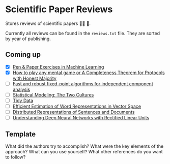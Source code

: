 # Scientific Paper Reviews

Stores reviews of scientific papers :scientist: 📄.

Currently all reviews can be found in the `reviews.txt` file. They are sorted by year of publishing.

## Coming up

- [X] [Pen & Paper Exercises in Machine Learning](https://arxiv.org/pdf/2206.13446.pdf)
- [X] [How to play any mental game or A Completeness Theorem for Protocols with Honest Majority](https://dl.acm.org/doi/pdf/10.1145/28395.28420)
- [ ] [Fast and robust fixed-point algorithms for independent component analysis](https://ieeexplore.ieee.org/document/761722)
- [ ] [Statistical Modeling: The Two Cultures](https://www.jstor.org/stable/2676681?origin=JSTOR-pdf)
- [ ] [Tidy Data](http://vita.had.co.nz/papers/tidy-data.pdf)
- [ ] [Efficient Estimation of Word Representations in Vector Space](https://arxiv.org/pdf/1301.3781.pdf)
- [ ] [Distributed Representations of Sentences and Documents](https://cs.stanford.edu/~quocle/paragraph_vector.pdf)
- [ ] [Understanding Deep Neural Networks with Rectified Linear Units](https://arxiv.org/pdf/1611.01491.pdf)

## Template

What did the authors try to accomplish?
What were the key elements of the approach?
What can you use yourself?
What other references do you want to follow?
